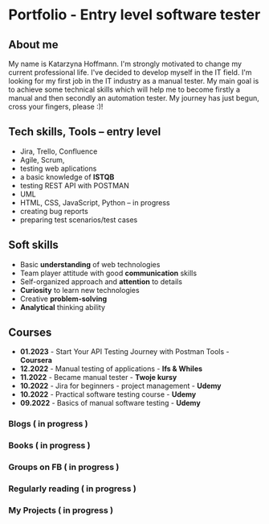 # Portfolio - Entry level software tester

## About me
 My name is Katarzyna Hoffmann. I'm strongly motivated to change my current professional life. I've decided to develop myself in the IT field. I'm looking for my first job in the IT industry as a manual tester. My main goal is to achieve some technical skills which will help me to become firstly a manual and then secondly an automation tester. My journey has just begun, cross your fingers, please :)!

## Tech skills, Tools – entry level
* Jira, Trello, Confluence
*	Agile, Scrum,
*	testing web aplications
*	a basic knowledge of **ISTQB**
*	testing REST API with POSTMAN
*	UML
*	HTML, CSS, JavaScript, Python – in progress
*	creating bug reports
*	preparing test scenarios/test cases

## Soft skills
*	Basic **understanding** of web technologies
*	Team player attitude with good **communication** skills
*	Self-organized approach and **attention** to details
*	**Curiosity** to learn new technologies
*	Creative **problem-solving** 
*	**Analytical** thinking ability

## Courses
* **01.2023** - Start Your API Testing Journey with Postman Tools - **Coursera**
* **12.2022** - Manual testing of applications - **Ifs & Whiles**
*	**11.2022** - Became manual tester - **Twoje kursy**
*	**10.2022** - Jira for beginners - project management - **Udemy**
*	**10.2022** - Practical software testing course - **Udemy**
*	**09.2022** - Basics of manual software testing - **Udemy**

### Blogs  ( in progress )

### Books  ( in progress )

### Groups on FB ( in progress )

### Regularly reading  ( in progress )

### My Projects ( in progress )








